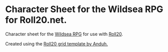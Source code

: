 # Character Sheet for the Wildsea RPG for Roll20.net.

Character sheet for the [Wildsea RPG](https://thewildsea.co.uk/) for use with [Roll20](roll20.net).

Created using the [Roll20 grid template by Anduh.](https://github.com/Anduh/Roll20-grid-template)
